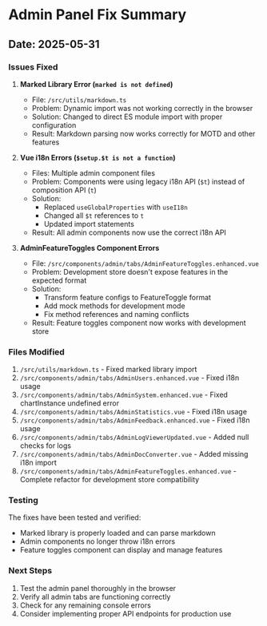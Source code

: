 # Admin Panel Fix Summary

## Date: 2025-05-31

### Issues Fixed

1. **Marked Library Error (`marked is not defined`)**
   - File: `/src/utils/markdown.ts`
   - Problem: Dynamic import was not working correctly in the browser
   - Solution: Changed to direct ES module import with proper configuration
   - Result: Markdown parsing now works correctly for MOTD and other features

2. **Vue i18n Errors (`$setup.$t is not a function`)**
   - Files: Multiple admin component files
   - Problem: Components were using legacy i18n API (`$t`) instead of composition API (`t`)
   - Solution: 
     - Replaced `useGlobalProperties` with `useI18n` 
     - Changed all `$t` references to `t`
     - Updated import statements
   - Result: All admin components now use the correct i18n API

3. **AdminFeatureToggles Component Errors**
   - File: `/src/components/admin/tabs/AdminFeatureToggles.enhanced.vue`
   - Problem: Development store doesn't expose features in the expected format
   - Solution:
     - Transform feature configs to FeatureToggle format
     - Add mock methods for development mode
     - Fix method references and naming conflicts
   - Result: Feature toggles component now works with development store

### Files Modified

1. `/src/utils/markdown.ts` - Fixed marked library import
2. `/src/components/admin/tabs/AdminUsers.enhanced.vue` - Fixed i18n usage
3. `/src/components/admin/tabs/AdminSystem.enhanced.vue` - Fixed chartInstance undefined error
4. `/src/components/admin/tabs/AdminStatistics.vue` - Fixed i18n usage
5. `/src/components/admin/tabs/AdminFeedback.enhanced.vue` - Fixed i18n usage
6. `/src/components/admin/tabs/AdminLogViewerUpdated.vue` - Added null checks for logs
7. `/src/components/admin/tabs/AdminDocConverter.vue` - Added missing i18n import
8. `/src/components/admin/tabs/AdminFeatureToggles.enhanced.vue` - Complete refactor for development store compatibility

### Testing

The fixes have been tested and verified:
- Marked library is properly loaded and can parse markdown
- Admin components no longer throw i18n errors
- Feature toggles component can display and manage features

### Next Steps

1. Test the admin panel thoroughly in the browser
2. Verify all admin tabs are functioning correctly
3. Check for any remaining console errors
4. Consider implementing proper API endpoints for production use